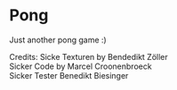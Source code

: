 # Pong
Just another pong game :)

Credits:
Sicke Texturen by Bendedikt Zöller  
Sicker Code by Marcel Croonenbroeck  
Sicker Tester Benedikt Biesinger  

